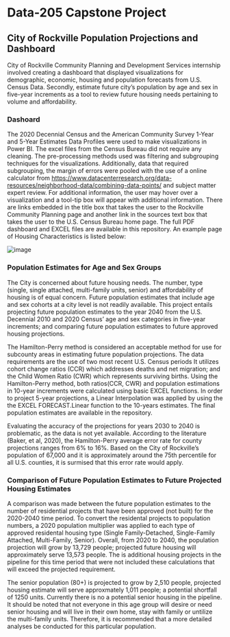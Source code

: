 # Data-205 Capstone Project
## City of Rockville Population Projections and Dashboard
  City of Rockville Community Planning and Development Services internship involved creating a dashboard that displayed visualizations for demographic, economic, housing and population forecasts 
 from U.S. Census Data.  Secondly, estimate future city’s population by age and sex in five-year increments as a tool to review future housing needs pertaining to volume and affordability. 
 ### Dashoard
 The 2020 Decennial Census and the American Community Survey 1-Year and 5-Year Estimates Data Profiles were used to make visualizations in Power BI. The excel files from the Census Bureau did not require any cleaning.  The pre-processing methods used was filtering and subgrouping techniques for the visualizations. Additionally, data that required subgrouping, the margin of errors were pooled with the use of a online calculator from https://www.datacenterresearch.org/data-resources/neighborhood-data/combining-data-points/  and subject matter expert review. For additional information, the user may hover over a visualization and a tool-tip box will appear with additional information.  There are links embedded in the title box that takes the user to the Rockville Community Planning page and another link in the sources text box that takes the user to the U.S. Census Bureau home page. The full PDF dashboard and EXCEL files are available in this repository. An example page of Housing Characteristics is listed below:
 
![image](https://github.com/user-attachments/assets/f922c76b-0077-41d2-af60-993dc472bc36)

### Population Estimates for Age and Sex Groups
The City is concerned about future housing needs.  The number, type (single, single attached, multi-family units, senior) and affordability of housing is of equal concern. Future population estimates that include age and sex cohorts at a city level is not readily available.  This project entails projecting future population estimates to the year 2040 from the U.S. Decennial 2010 and 2020 Census’ age and sex categories in five-year increments; and comparing future population estimates to future approved housing projections.

The Hamilton-Perry method is considered an acceptable method for use for subcounty areas in estimating future population projections. The data requirements are the use of two most recent U.S. Census periods   It utilizes cohort change ratios (CCR) which addresses deaths and net migration; and the Child Women Ratio (CWR) which represents surviving births. Using the Hamilton-Perry method, both ratios(CCR, CWR) and population estimations in 10-year increments were calculated using basic EXCEL functions. In order to project 5-year projections, a Linear Interpolation was applied by using the the EXCEL FORECAST.Linear function to the 10-years estimates. The final population estimates are available in the repository.

Evaluating the accuracy of the projections for years 2030 to 2040 is problematic, as the data is not yet available. According to the literature (Baker, et al, 2020), the Hamilton-Perry average error rate for county projections ranges from 6% to 16%. Based on the City of Rockville’s population of 67,000 and it is approximately around the 75th percentile for all U.S. counties, it is surmised that this error rate would apply.

### Comparison of Future Population Estimates to Future Projected Housing Estimates
A comparison was made between the future population estimates to the number of residential projects that have been approved (not built) for the 2020-2040 time period. To convert the residental projects to population numbers, a 2020 population multiplier was applied to each type of approved residental housing type (Single Family-Detached, Single-Family Attached, Multi-Family, Senior). Overall, from 2020 to 2040, the population projection will grow by 13,729 people; projected future housing will approximately serve 13,573 people. The is additional housing projects in the pipeline for this time period that were not included these calculations that will exceed the projected requirement. 

The senior population (80+) is projected to grow by 2,510 people, projected housing estimate will serve approxmately 1,011 people; a potential shortfall of 1250 units. Currently there is no a potential senior housing in the pipeline. It should be noted that not everyone in this age group will desire or need senior housing and will live in their own home, stay with family or untilize the multi-family units.  Therefore, it is recommended that a more detailed analyses be conducted for this particular population.






